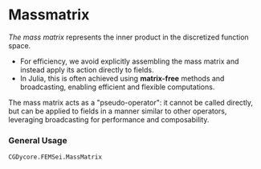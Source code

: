# Massmatrix

_The mass matrix_ represents the inner product in the discretized function space.

 - For efficiency, we avoid explicitly assembling the mass matrix and instead
  apply its action directly to fields.
 - In Julia, this is often achieved using **matrix-free** methods and
  broadcasting, enabling efficient and flexible computations.

The mass matrix acts as a "pseudo-operator": it cannot be called directly, but
can be applied to fields in a manner similar to other operators, leveraging
broadcasting for performance and composability.

### General Usage
```@docs
CGDycore.FEMSei.MassMatrix
```
